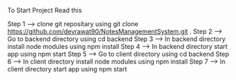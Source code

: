 To Start Project Read this

Step 1 --> clone git repositary using git clone https://github.com/devrawat90/NotesManagementSystem.git .
Step 2 --> Go to backend directory using cd backend
Step 3 --> In backend directory install node modules using npm install
Step 4 --> In backend directory start app using npm start
Step 5 --> Go to client directory using cd backend
Step 6 --> In client directory install node modules using npm install
Step 7 --> In client directory start app using npm start
